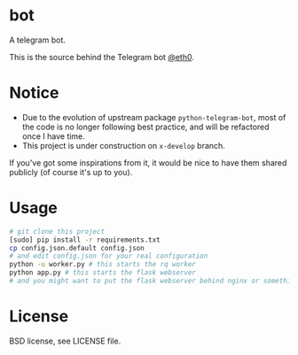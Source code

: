 # bot

A telegram bot.

This is the source behind the Telegram bot [@eth0]( https://telegram.me/eth0_bot ).

# Notice

* Due to the evolution of upstream package `python-telegram-bot`, most of the code is no longer following best practice, and will be refactored once I have time.
* This project is under construction on `x-develop` branch.

If you've got some inspirations from it, it would be nice to
have them shared publicly (of course it's up to you).

# Usage

```bash
# git clone this project
[sudo] pip install -r requirements.txt
cp config.json.default config.json
# and edit config.json for your real configuration
python -u worker.py # this starts the rq worker
python app.py # this starts the flask webserver
# and you might want to put the flask webserver behind nginx or something
```

# License

BSD license, see LICENSE file.
